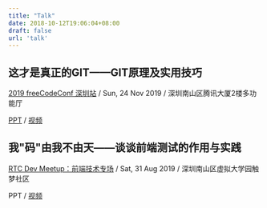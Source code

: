 ```yaml
---
title: "Talk"
date: 2018-10-12T19:06:04+08:00
draft: false
url: 'talk'
---
```


<!-- ![](./git.jpg) -->

##  这才是真正的GIT——GIT原理及实用技巧 
[2019 freeCodeConf 深圳站](https://www.huodongxing.com/event/3518621095211) / Sun, 24 Nov 2019 / 深圳南山区腾讯大厦2楼多功能厅

[PPT](/slide/git-under-the-hood) / [视频](https://www.bilibili.com/video/av77252063)

##  我"码"由我不由天——谈谈前端测试的作用与实践
[RTC Dev Meetup：前端技术专场](https://www.huodongxing.com/event/6506528541100) / Sat, 31 Aug 2019 / 深圳南山区虚拟大学园触梦社区 

PPT / [视频](https://www.bilibili.com/video/av67360515)
